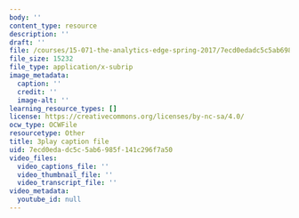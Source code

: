 ```yaml
---
body: ''
content_type: resource
description: ''
draft: ''
file: /courses/15-071-the-analytics-edge-spring-2017/7ecd0edadc5c5ab6985f141c296f7a50_akNw8CEHC_c.vtt
file_size: 15232
file_type: application/x-subrip
image_metadata:
  caption: ''
  credit: ''
  image-alt: ''
learning_resource_types: []
license: https://creativecommons.org/licenses/by-nc-sa/4.0/
ocw_type: OCWFile
resourcetype: Other
title: 3play caption file
uid: 7ecd0eda-dc5c-5ab6-985f-141c296f7a50
video_files:
  video_captions_file: ''
  video_thumbnail_file: ''
  video_transcript_file: ''
video_metadata:
  youtube_id: null
---
```

